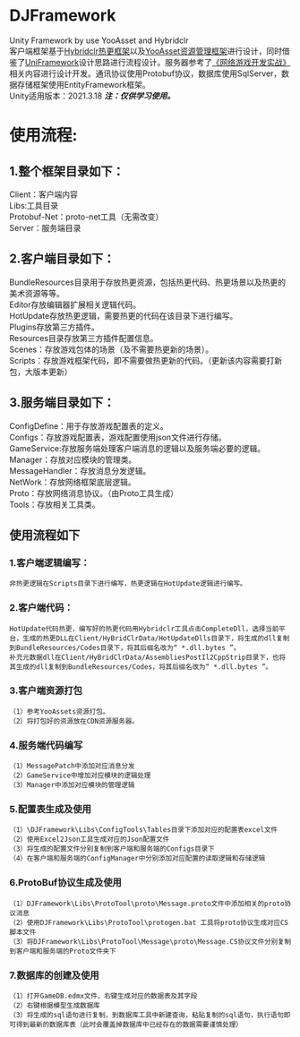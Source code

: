 # DJFramework
Unity Framework by use YooAsset and Hybridclr  
客户端框架基于[Hybridclr热更框架](https://hybridclr.doc.code-philosophy.com/docs/intro)以及[YooAsset资源管理框架](https://www.yooasset.com/docs/Introduce)进行设计，同时借鉴了[UniFramework](https://github.com/gmhevinci/UniFramework)设计思路进行流程设计。服务器参考了[《网络游戏开发实战》](https://github.com/luopeiyu/unity_net_book)相关内容进行设计开发。通讯协议使用Protobuf协议，数据库使用SqlServer，数据存储框架使用EntityFramework框架。  
Unity适用版本：2021.3.18
***注：仅供学习使用。***
# 使用流程:  
## 1.整个框架目录如下：  
  Client：客户端内容  
  Libs:工具目录  
  Protobuf-Net：proto-net工具（无需改变）  
  Server：服务端目录  
## 2.客户端目录如下：  
  BundleResources目录用于存放热更资源，包括热更代码、热更场景以及热更的美术资源等等。  
  Editor存放编辑器扩展相关逻辑代码。  
  HotUpdate存放热更逻辑，需要热更的代码在该目录下进行编写。  
  Plugins存放第三方插件。  
  Resources目录存放第三方插件配置信息。  
  Scenes：存放游戏包体的场景（及不需要热更新的场景）。  
  Scripts：存放游戏框架代码，即不需要做热更新的代码。（更新该内容需要打新包，大版本更新）  
## 3.服务端目录如下：  
  ConfigDefine：用于存放游戏配置表的定义。  
  Configs：存放游戏配置表，游戏配置使用json文件进行存储。  
  GameService:存放服务端处理客户端消息的逻辑以及服务端必要的逻辑。  
  Manager：存放对应模块的管理类。  
  MessageHandler：存放消息分发逻辑。  
  NetWork：存放网络框架底层逻辑。  
  Proto：存放网络消息协议。（由Proto工具生成）  
  Tools：存放相关工具类。  
## 使用流程如下
### 1.客户端逻辑编写：
    非热更逻辑在Scripts目录下进行编写，热更逻辑在HotUpdate逻辑进行编写。  
### 2.客户端代码：
    HotUpdate代码热更，编写好的热更代码用Hybridclr工具点击CompleteDll，选择当前平台，生成的热更DLL在Client/HyBridClrData/HotUpdateDlls目录下，将生成的dll复制到BundleResources/Codes目录下，将其后缀名改为“ *.dll.bytes ”。
    补充元数据dll在Client/HyBridClrData/AssembliesPostIl2CppStrip目录下，也将其生成的dll复制到BundleResources/Codes，将其后缀名改为“ *.dll.bytes ”。
### 3.客户端资源打包
    （1）参考YooAssets资源打包。
    （2）将打包好的资源放在CDN资源服务器。  
### 4.服务端代码编写
    （1）MessagePatch中添加对应消息分发  
    （2）GameService中增加对应模块的逻辑处理  
    （3）Manager中添加对应模块的管理逻辑  
### 5.配置表生成及使用
    （1）\DJFramework\Libs\ConfigTools\Tables目录下添加对应的配置表excel文件  
    （2）使用Excel2Json工具生成对应的Json配置文件  
    （3）将生成的配置文件分别复制到客户端和服务端的Configs目录下  
    （4）在客户端和服务端的ConfigManager中分别添加对应配置的读取逻辑和存储逻辑  
### 6.ProtoBuf协议生成及使用
    （1）DJFramework\Libs\ProtoTool\proto\Message.proto文件中添加相关的proto协议消息  
    （2）使用DJFramework\Libs\ProtoTool\protogen.bat 工具将proto协议生成对应CS脚本文件  
    （3）将DJFramework\Libs\ProtoTool\Message\proto\Message.CS协议文件分别复制到客户端和服务端的Proto文件夹下  
### 7.数据库的创建及使用
    （1）打开GameDB.edmx文件，右键生成对应的数据表及其字段  
    （2）右键根据模型生成数据库  
    （3）将生成的sql语句进行复制，到数据库工具中新建查询，粘贴复制的sql语句，执行语句即可得到最新的数据库表（此时会覆盖掉数据库中已经存在的数据需要谨慎处理）
